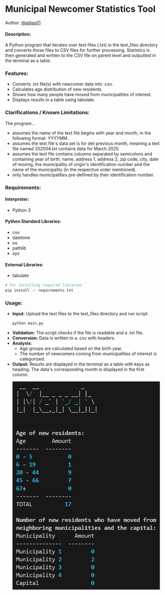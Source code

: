 # Municipal Newcomer Statistics Tool
Author: [@adias01](https://github.com/adias01)

#### Description:
A Python program that iterates over text files (.txt) in the text_files directory and converts those files to CSV files for further processing. Statistics is then generated and written to the CSV file on parent level and outputted in the terminal as a table.

### Features:
- Converts .txt file(s) with newcomer data into .csv.
- Calculates age distribution of new residents.
- Shows how many people have moved from municipalities of interest.
- Displays results in a table using tabulate.

### Clarifications / Known Limitations:
The program...
- assumes the name of the text file begins with year and month, in the following format: YYYYMM.
- assumes the text file's data set is for det previous month, meaning a text file named 202504.txt contains data for March 2025.
- assumes the text file contains columns separated by semicolons and containing year of birth, name, address 1, address 2, zip code, city, date of moving, the municipality of origin's identification number and the name of the municipality (in the respective order mentioned).
- only handles municipalities pre-defined by their identification number.

### Requirements:
#### Interpreter:
- Python 3

#### Python Standard Libraries:
- csv
- datetime
- os
- pathlib
- sys

#### External Libraries:
- tabulate
  
 ```bash
 # For installing required libraries
 pip install -r requirements.txt
 ```

### Usage:
<ul>
<li><b>Input:</b> Upload the text files to the text_files directory and run script.</li>

```bash
python main.py
```

<li><b>Validation:</b> The script checks if the file is readable and a .txt file.</li>
<li><b>Conversion:</b> Data is written to a .csv with headers.</li>
<li><b>Analysis:</b>
    <ul>
        <li>Age groups are calculated based on the birth year.</li>
        <li>The number of newcomers coming from municipalities of interest is categorized.</li>
    </ul>
<li><b>Output:</b> Results are displayed in the terminal as a table with keys as heading. The data's corresponding month is displayed in the first column.</li>

![Visual presentation of project output](assets/images/project_output.png)





